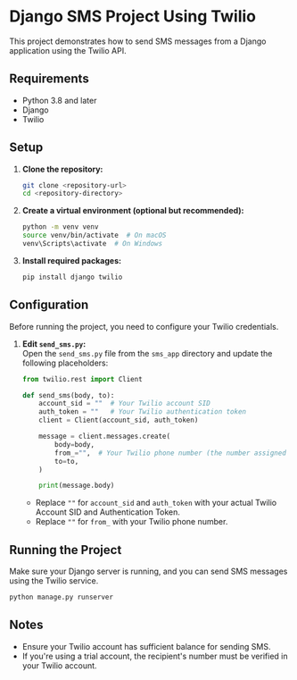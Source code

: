 # Django SMS Project Using Twilio

This project demonstrates how to send SMS messages from a Django application using the Twilio API.

## Requirements

- Python 3.8 and later
- Django
- Twilio

## Setup

1. **Clone the repository:**
   ```bash
   git clone <repository-url>
   cd <repository-directory>
   ```

2. **Create a virtual environment (optional but recommended):**  
   ```bash
   python -m venv venv
   source venv/bin/activate  # On macOS
   venv\Scripts\activate  # On Windows 
   ```

3. **Install required packages:**
   ```bash
   pip install django twilio
   ```

## Configuration

Before running the project, you need to configure your Twilio credentials.

1. **Edit `send_sms.py`:**  
   Open the `send_sms.py` file from the `sms_app` directory and update the following placeholders:

   ```python
   from twilio.rest import Client

   def send_sms(body, to):
       account_sid = ""  # Your Twilio account SID
       auth_token = ""   # Your Twilio authentication token
       client = Client(account_sid, auth_token)

       message = client.messages.create(
           body=body,
           from_="",  # Your Twilio phone number (the number assigned to your account)
           to=to,
       )

       print(message.body)
   ```

   - Replace `""` for `account_sid` and `auth_token` with your actual Twilio Account SID and Authentication Token.
   - Replace `""` for `from_` with your Twilio phone number.

## Running the Project

Make sure your Django server is running, and you can send SMS messages using the Twilio service.

```bash
python manage.py runserver
```

## Notes

- Ensure your Twilio account has sufficient balance for sending SMS.
- If you're using a trial account, the recipient's number must be verified in your Twilio account.
